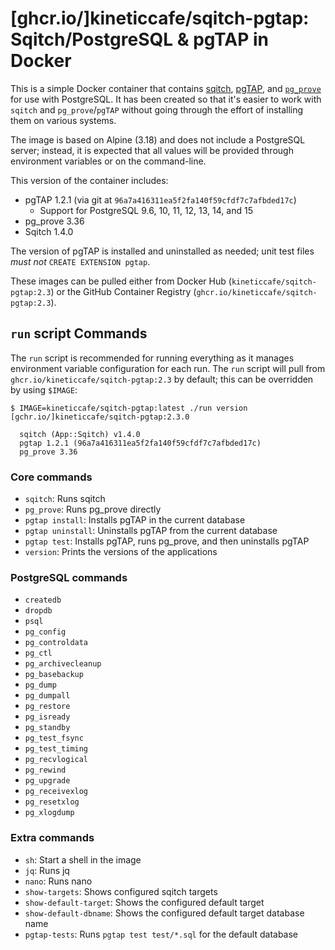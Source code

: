 # [ghcr.io/]kineticcafe/sqitch-pgtap: Sqitch/PostgreSQL & pgTAP in Docker

This is a simple Docker container that contains [sqitch][], [pgTAP][], and
[`pg_prove`][] for use with PostgreSQL. It has been created so that it's easier
to work with `sqitch` and `pg_prove`/`pgTAP` without going through the effort of
installing them on various systems.

The image is based on Alpine (3.18) and does not include a PostgreSQL server;
instead, it is expected that all values will be provided through environment
variables or on the command-line.

This version of the container includes:

- pgTAP 1.2.1 (via git at `96a7a416311ea5f2fa140f59cfdf7c7afbded17c`)
  - Support for PostgreSQL 9.6, 10, 11, 12, 13, 14, and 15
- pg_prove 3.36
- Sqitch 1.4.0

The version of pgTAP is installed and uninstalled as needed; unit test files
_must not_ `CREATE EXTENSION pgtap`.

These images can be pulled either from Docker Hub
(`kineticcafe/sqitch-pgtap:2.3`) or the GitHub Container Registry
(`ghcr.io/kineticcafe/sqitch-pgtap:2.3`).

## `run` script Commands

The `run` script is recommended for running everything as it manages environment
variable configuration for each run. The `run` script will pull from
`ghcr.io/kineticcafe/sqitch-pgtap:2.3` by default; this can be overridden by
using `$IMAGE`:

```console
$ IMAGE=kineticcafe/sqitch-pgtap:latest ./run version
[gchr.io/]kineticcafe/sqitch-pgtap:2.3.0

  sqitch (App::Sqitch) v1.4.0
  pgtap 1.2.1 (96a7a416311ea5f2fa140f59cfdf7c7afbded17c)
  pg_prove 3.36
```

### Core commands

- `sqitch`: Runs sqitch
- `pg_prove`: Runs pg_prove directly
- `pgtap install`: Installs pgTAP in the current database
- `pgtap uninstall`: Uninstalls pgTAP from the current database
- `pgtap test`: Installs pgTAP, runs pg_prove, and then uninstalls pgTAP
- `version`: Prints the versions of the applications

### PostgreSQL commands

- `createdb`
- `dropdb`
- `psql`
- `pg_config`
- `pg_controldata`
- `pg_ctl`
- `pg_archivecleanup`
- `pg_basebackup`
- `pg_dump`
- `pg_dumpall`
- `pg_restore`
- `pg_isready`
- `pg_standby`
- `pg_test_fsync`
- `pg_test_timing`
- `pg_recvlogical`
- `pg_rewind`
- `pg_upgrade`
- `pg_receivexlog`
- `pg_resetxlog`
- `pg_xlogdump`

### Extra commands

- `sh`: Start a shell in the image
- `jq`: Runs jq
- `nano`: Runs nano
- `show-targets`: Shows configured sqitch targets
- `show-default-target`: Shows the configured default target
- `show-default-dbname`: Shows the configured default target database name
- `pgtap-tests`: Runs `pgtap test test/*.sql` for the default database

[`pg_prove`]: https://pgtap.org/pg_prove.html
[disaykin/pgtap-docker-image]: https://github.com/disaykin/pgtap-docker-image
[docker-sqitch]: https://github.com/sqitchers/docker-sqitch
[lren-chuv/docker-pgtap]: https://github.com/LREN-CHUV/docker-pgtap
[pgtap]: https://pgtap.org
[sqitch]: https://sqitch.org
[theory/tap-parser-sourcehandler-pgtap]: https://github.com/theory/tap-parser-sourcehandler-pgtap
